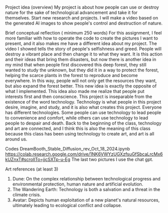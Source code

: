 Project idea (overview)
My project is about how people can use or destroy nature for the sake of technological advancement and take it for themselves. Start new research and projects. I will make a video based on the generated AI images to show people's control and destruction of nature.

Brief conceptual reflection ( minimum 250 words) 
For this assignment, I feel more familiar with how to operate the code to create the pictures I want to present, and it also makes me have a different idea about my project. The video I showed tells the story of people's selfishness and greed. People will destroy a vibrant place and then change it to what they want. It is this action and their ideas that bring them disasters, but now there is another idea in my mind that when people first discovered this deep forest, they still wanted to study the unknown, but they did it in a way to protect the forest, helping the scarce plants in the forest to reproduce and become everywhere. In this way, people will not only get the resources they want, but also expand the forest better. This new idea is exactly the opposite of what I implemented. This idea also made me realize that people put interests first and then conscience. This project is inseparable from the existence of the word technology. Technology is what people in this project desire, imagine, and study, and it is also what creates this project. Everyone has different technologies. Some people can use technology to lead people to convenience and comfort, while others can use technology to lead people to despair and death. Back to the beginning of the class, technology and art are connected, and I think this is also the meaning of this class because this class has been using technology to create art, and art is all around us.

Codes
DreamBooth_Stable_Diffusion_rev_Oct_18_2024.ipynb
https://colab.research.google.com/drive/1NK6VWYzUGXzfsuGfSbcaLrcMx6kUZnxT#scrollTo=jjcSXTp-u-Eg
The last two pictures I use the chat gpt.

Art references (at least 3)
1. Dune: On the complex relationship between technological progress and environmental protection, human nature and artificial evolution.
2. The Wandering Earth: Technology is both a salvation and a threat in the climate crisis.
3. Avatar: Depicts human exploitation of a new planet's natural resources, ultimately leading to ecological conflict and collapse.
